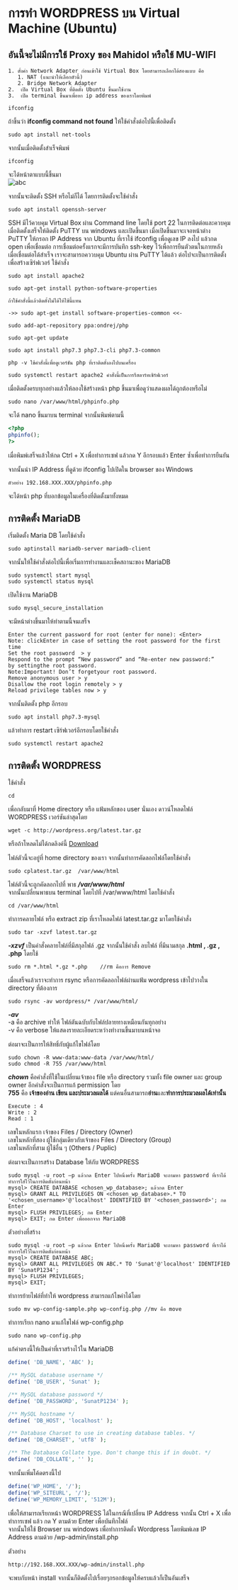 # การทำ WORDPRESS บน Virtual Machine (Ubuntu)
## อันนี้จะไม่มีการใช้ Proxy ของ Mahidol หรือใช้ MU-WIFI 

    1. ตั้งค่า Network Adapter ก่อนเข้าใช้ Virtual Box โดยสามารถเลือกได้สองแบบ คือ
       1. NAT (แนะนำให้เลือกตัวนี้)
       2. Bridge Network Adapter
    2.  เปิด Virtual Box ที่ติดตั้ง Ubuntu ขึ้นมาใช้งาน
    3.  เปิด terminal ขึ้นมาเพื่อหา ip address ของเราโดยพิมพ์
```console
ifconfig
```
ถ้าขึ้นว่า **ifconfig command not found** ให้ใช้คำสั่งต่อไปนี้เพื่อติดตั้ง
```console
sudo apt install net-tools
```
จากนั้นเมื่อติดตั้งสำเร็จพิมพ์ 
```console
ifconfig
```
จะได้หน้าตาแบบนี้ขึ้นมา <br>
![abc](asdsdasd)

จากนั้นจะติดตั้ง SSH หรือไม่ก็ได้ โดยการติดตั้งจะใช้คำสั่ง
```console
sudo apt install openssh-server
```
SSH มีไว้ควบคุม Virtual Box ผ่าน Command line โดยใช้ port 22 ในการติดต่อและควบคุม
เมื่อติดตั้งเสร็จให้ติดตั้ง PuTTY บน windows และเปิดขึ้นมา เมื่อเปิดขึ้นมาจะเจอหน้าต่าง PuTTY ให้กรอก IP Address จาก Ubuntu ที่เราใช้ ifconfig เพื่อดูเลข IP ลงไป แล้วกด open เพื่อเชื่อมต่อ การเชื่อมต่อครั้งแรกจะมีการบันทึก ssh-key ไว้เพื่อการยืนตัวตนในภายหลัง
เมื่อเชื่อมต่อได้สำเร็จ เราจะสามารถคววบคุม Ubuntu ผ่าน PuTTY ได้แล้ว
ต่อไปจะเป็นการติดตั้ง เพื่อสร้างเซิร์ฟเวอร์
ใช้คำสั่ง
```console
sudo apt install apache2

sudo apt-get install python-software-properties 

ถ้าใช้คำสั่งนี้แล้วติดตั้งไม่ได้ให้ใช้นี้แทน

->> sudo apt-get install software-properties-common <<-

sudo add-apt-repository ppa:ondrej/php

sudo apt-get update

sudo apt install php7.3 php7.3-cli php7.3-common

php -v ใช้คำสั่งนี้เพื่อดูเวอร์ชัน php ที่เราติดตั้งลงไปบนเครื่อง

sudo systemctl restart apache2 คำสั่งนี้เป็นการรีสตาร์ทเซิร์ฟเวอร์

```

เมื่อติดตั้งครบทุกอย่างแล้วให้ลองใช้สร้างหน้า php ขึ้นมาเพื่อดูว่าแสดงผลได้ถูกต้องหรือไม่

```console
sudo nano /var/www/html/phpinfo.php

```
จะได้ nano ขึ้นมาบน terminal จากนั้นพิมพ์ตามนี้
```php
<?php
phpinfo();
?>
```
เมื่อพิมพ์เสร็จแล้วให้กด Ctrl + X เพื่อทำการเซฟ แล้วกด Y อีกรอบแล้ว Enter ซ้ำเพื่อทำการยืนยัน

จากนั้นนำ IP Address ที่ดูด้วย ifconfig ไปเปิดใน browser ของ Windows
```console
ตัวอย่าง 192.168.XXX.XXX/phpinfo.php
```
จะได้หน้า php ที่บอกข้อมูลในเครื่องที่ติดตั้งมาทั้งหมด

## การติดตั้ง MariaDB 

เริ่มติดตั้ง Maria DB โดยใช้คำสั่ง

```console
sudo aptinstall mariadb-server mariadb-client
```
จากนั้นให้ใช้คำสั่งต่อไปนี้เพื่อเริ่มการทำงานและเช็คสถานะของ MariaDB 
```console
sudo systemctl start mysql
sudo systemctl status mysql
```
เปิดใช้งาน MariaDB 
```console
sudo mysql_secure_installation
```
จะมีหน้าต่างขึ้นมาให้ทำตามนี้จนเสร็จ
```
Enter the current password for root (enter for none): <Enter>
Note: clickEnter in case of setting the root password for the first time
Set the root password  > y
Respond to the prompt “New password” and “Re-enter new password:”
by settingthe root password.
Note:Important! Don’t forgetyour root password.
Remove anonymous user > y
Disallow the root login remotely > y
Reload privilege tables now > y
```
จากนั้นติดตั้ง php อีกรอบ
```console
sudo apt install php7.3-mysql
```
แล้วทำการ restart เซิร์ฟเวอร์อีกรอบโดยใช้คำสั่ง
```console
sudo systemctl restart apache2
```

## การติดตั้ง WORDPRESS
ใช้คำสั่ง
```console
cd
```
เพื่อกลับมาที่ Home directory หรือ แฟ้มหลักของ user นั่นเอง
ดาวน์โหลดไฟล์ WORDPRESS เวอร์ชันล่าสุดโดย
```console
wget -c http://wordpress.org/latest.tar.gz
```
หรือถ้าโหลดไม่ได้กดลิงค์นี้
[Download](https://drive.google.com/open?id=1uLb0EdYwpfTNEaxokbLdaCZ_0EwpEOYM)

ไฟล์ตัวนี้จะอยู่ที่ home directory ของเรา
จากนั้นทำการคัดลอกไฟล์โดยใช้คำสั่ง 
```console
sudo cplatest.tar.gz  /var/www/html
```
ไฟล์ตัวนี้จะถูกคัดลอกไปที่ พาธ ***/var/www/html*** <br>
จากนั้นเปลี่ยนพาธบน terminal โดยไปที่ /var/www/html โดยใช้คำสั่ง
```console
cd /var/www/html
```
ทำการคลายไฟล์ หรือ extract zip ที่เราโหลดไฟล์ latest.tar.gz มาโดยใช้คำสั่ง
```console
sudo tar -xzvf latest.tar.gz
```
***-xzvf*** เป็นคำสั่งคลายไฟล์ที่มีสกุลไฟล์ .gz
จากนั้นใช้คำสั่ง ลบไฟล์ ที่มีนามสกุล **.html , .gz , .php** โดยใช้
```console
sudo rm *.html *.gz *.php    //rm คือการ Remove 
```
เมื่อเสร็จแล้วเราจะทำการ rsync หรือการคัดลอกไฟล์ผ่านแฟ้ม wordpress เข้าไปวางใน directory ที่ต้องการ
```console
sudo rsync -av wordpress/* /var/www/html/
```
***-av*** <br>
-a คือ archive ทำให้ ไฟล์ตันฉบับกับไฟล์ปลายทางเหมือนกันทุกอย่าง<br>
-v คือ verbose ให้แสดงรายละเอียดระหว่างทำงานขึ้นมาบนหน้าจอ

ต่อมาจะเป็นการให้สิทธิ์กับผู้แก้ไขไฟล์โดย
```console
sudo chown -R www-data:www-data /var/www/html/
sudo chmod -R 755 /var/www/html
```
***chown*** คือคำสั่งที่ใช้ในเปลี่ยนเจ้าของ file หรือ directory รวมทั้ง file owner และ group owner อีกคำสั่งจะเป็นการแก้ permission โดย<br> 
**755** คือ **เจ้าของอ่าน เขียน และประมวลผลได้** แต่คนอื่นสามารถ**อ่าน**และ**ทำการประมวลผลได้เท่านั้น** 
```code
Execute : 4
Write : 2
Read : 1
```
เลขในหลักแรก เจ้าของ Files / Directory (Owner)<br>
เลขในหลักที่สอง ผู้ใช้กลุ่มเดียวกับเจ้าของ Files / Directory (Group)<br>
เลขในหลักที่สาม ผู้ใช้อื่น ๆ (Others / Puplic)<br>

ต่อมาจะเป็นการสร้าง Database ให้กับ WORDPRESS
```console
sudo mysql -u root –p แล้วกด Enter ไปหนึ่งครั้ง MariaDB จะถามหา password ที่เราได้ทำการใส่ไว้ในการติดตั้งก่อนหน้า
mysql> CREATE DATABASE <chosen_wp_database>; แล้วกด Enter
mysql> GRANT ALL PRIVILEGES ON <chosen_wp_database>.* TO '<chosen_username>'@'localhost' IDENTIFIED BY '<chosen_password>'; กด Enter
mysql> FLUSH PRIVILEGES; กด Enter
mysql> EXIT; กด Enter เพื่อออกจาก MariaDB
```
ตัวอย่างที่สร้าง
```console
sudo mysql -u root –p แล้วกด Enter ไปหนึ่งครั้ง MariaDB จะถามหา password ที่เราได้ทำการใส่ไว้ในการติดตั้งก่อนหน้า
mysql> CREATE DATABASE ABC;  
mysql> GRANT ALL PRIVILEGES ON ABC.* TO 'Sunat'@'localhost' IDENTIFIED BY 'SunatP1234';
mysql> FLUSH PRIVILEGES;
mysql> EXIT;
```
ทำการย้ายไฟล์ที่ทำให้ wordpress สามารถแก้ไขค่าได้โดย
```console
sudo mv wp-config-sample.php wp-config.php //mv คือ move
```

ทำการเรียก nano มาแก้ไขไฟล์ wp-config.php
```console
sudo nano wp-config.php
```



แก้ค่าตรงนี้ให้เป็นค่าที่เราสร้างไว้ใน MariaDB
```php
define( 'DB_NAME', 'ABC' );

/** MySQL database username */
define( 'DB_USER', 'Sunat' );

/** MySQL database password */
define( 'DB_PASSWORD', 'SunatP1234' );

/** MySQL hostname */
define( 'DB_HOST', 'localhost' );

/** Database Charset to use in creating database tables. */
define( 'DB_CHARSET', 'utf8' );

/** The Database Collate type. Don't change this if in doubt. */
define( 'DB_COLLATE', '' );
```

จากนั้นเพิ่มโค้ดตรงนี้ไป
```php
define('WP_HOME', '/');
define('WP_SITEURL', '/');
define('WP_MEMORY_LIMIT', '512M');
```
เพื่อให้สามารถเรียกหน้า WORDPRESS ได้ในกรณีที่เปลี่ยน IP Address จากนั้น Ctrl + X เพื่อทำการเซฟ แล้ว กด Y ตามด้วย Enter เพื่อบันทึกไฟล์ <br>
จากนั้นให้ใช้ Browser บน windows เพื่อทำการติดตั้ง Wordpress 
โดยพิมพ์เลข IP Address ตามด้วย /wp-admin/install.php

ตัวอย่าง
```console
http://192.168.XXX.XXX/wp-admin/install.php
```
จะพบกับหน้า install จากนั้นก็ติดตั้งไปเรื่อยๆกรอกข้อมูลให้ครบแล้วก็เป็นอันเสร็จ